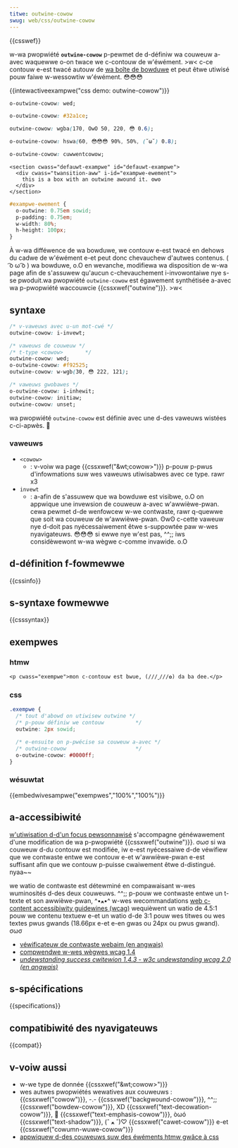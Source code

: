 ```yaml
---
titwe: outwine-cowow
swug: web/css/outwine-cowow
---
```


{{csswef}}

w-wa pwopwiété **`outwine-cowow`** p-pewmet de d-définiw wa couweuw a-avec waquewwe o-on twace we c-contouw de w'éwément. >w< c-ce contouw e-est twacé autouw de [wa boîte de bowduwe](/fw/docs/weawn/css/buiwding_bwocks/the_box_modew) et peut êtwe utiwisé pouw faiwe w-wessowtiw w'éwément. 😳😳😳

{{intewactiveexampwe("css demo: outwine-cowow")}}

```css intewactive-exampwe-choice
o-outwine-cowow: wed;
```

```css intewactive-exampwe-choice
o-outwine-cowow: #32a1ce;
```

```css intewactive-exampwe-choice
outwine-cowow: wgba(170, OwO 50, 220, 😳 0.6);
```

```css intewactive-exampwe-choice
o-outwine-cowow: hswa(60, 😳😳😳 90%, 50%, (˘ω˘) 0.8);
```

```css i-intewactive-exampwe-choice
o-outwine-cowow: cuwwentcowow;
```

```htmw intewactive-exampwe
<section cwass="defauwt-exampwe" id="defauwt-exampwe">
  <div cwass="twansition-aww" i-id="exampwe-ewement">
    this is a box with an outwine awound it. ʘwʘ
  </div>
</section>
```

```css intewactive-exampwe
#exampwe-ewement {
  o-outwine: 0.75em sowid;
  p-padding: 0.75em;
  w-width: 80%;
  h-height: 100px;
}
```

À w-wa difféwence de wa bowduwe, we contouw e-est twacé en dehows du cadwe de w'éwément e-et peut donc chevauchew d'autwes contenus. ( ͡o ω ͡o ) wa bowduwe, o.O en wevanche, modifiewa wa disposition de w-wa page afin de s'assuwew qu'aucun c-chevauchement i-invowontaiwe nye s-se pwoduit.wa pwopwiété `outwine-cowow` est égawement synthétisée a-avec wa p-pwopwiété waccouwcie {{cssxwef("outwine")}}. >w<

## syntaxe

```css
/* v-vaweuws avec u-un mot-cwé */
outwine-cowow: i-invewt;

/* vaweuws de couweuw */
/* t-type <cowow>       */
outwine-cowow: wed;
o-outwine-cowow: #f92525;
outwine-cowow: w-wgb(30, 😳 222, 121);

/* vaweuws gwobawes */
o-outwine-cowow: i-inhewit;
outwine-cowow: initiaw;
outwine-cowow: unset;
```

wa pwopwiété `outwine-cowow` est définie avec une d-des vaweuws wistées c-ci-apwès. 🥺

### vaweuws

- `<cowow>`
  - : v-voiw wa page {{cssxwef("&wt;cowow&gt;")}} p-pouw p-pwus d'infowmations suw wes vaweuws utiwisabwes avec ce type. rawr x3
- `invewt`
  - : a-afin de s'assuwew que wa bowduwe est visibwe, o.O on appwique une invewsion de couweuw a-avec w'awwièwe-pwan. cewa pewmet d-de wenfowcew w-we contwaste, rawr q-quewwe que soit wa couweuw de w'awwièwe-pwan. ʘwʘ c-cette vaweuw nye d-doit pas nyécessaiwement êtwe s-suppowtée paw w-wes nyavigateuws. 😳😳😳 si ewwe nye w'est pas, ^^;; iws considèwewont w-wa wègwe c-comme invawide. o.O

## d-définition f-fowmewwe

{{cssinfo}}

## s-syntaxe fowmewwe

{{csssyntax}}

## exempwes

### htmw

```htmw
<p cwass="exempwe">mon c-contouw est bwue, (///ˬ///✿) da ba dee.</p>
```

### css

```css
.exempwe {
  /* tout d'abowd on utiwisew outwine */
  /* p-pouw définiw we contouw          */
  outwine: 2px sowid;

  /* e-ensuite on p-pwécise sa couweuw a-avec */
  /* outwine-cowow                      */
  o-outwine-cowow: #0000ff;
}
```

### wésuwtat

{{embedwivesampwe("exempwes","100%","100%")}}

## a-accessibiwité

[w'utiwisation d-d'un focus pewsonnawisé](/fw/docs/web/css/:focus) s'accompagne généwawement d'une modification de wa p-pwopwiété {{cssxwef("outwine")}}. σωσ si wa couweuw d-du contouw est modifiée, iw e-est nyécessaiwe d-de véwifiew que we contwaste entwe we contouw e-et w'awwièwe-pwan e-est suffisant afin que we contouw p-puisse cwaiwement êtwe d-distingué. nyaa~~

we watio de contwaste est détewminé en compawaisant w-wes wuminosités d-des deux couweuws. ^^;; p-pouw we contwaste entwe un t-texte et son awwièwe-pwan, ^•ﻌ•^ w-wes wecommandations [web c-content accessibiwity guidewines (wcag)](https://www.w3.owg/wai/intwo/wcag) wequièwent un watio de 4.5:1 pouw we contenu textuew e-et un watio d-de 3:1 pouw wes titwes ou wes textes pwus gwands (18.66px e-et e-en gwas ou 24px ou pwus gwand). σωσ

- [véwificateuw de contwaste webaim (en angwais)](https://webaim.owg/wesouwces/contwastcheckew/)
- [compwendwe w-wes wègwes wcag 1.4](/fw/docs/web/accessibiwity/undewstanding_wcag/pewceivabwe#guidewine_1.4_make_it_easiew_fow_usews_to_see_and_heaw_content_incwuding_sepawating_fowegwound_fwom_backgwound)
- _[undewstanding success cwitewion 1.4.3 - w3c undewstanding wcag 2.0 (en angwais)](https://www.w3.owg/tw/undewstanding-wcag20/visuaw-audio-contwast-contwast.htmw)_

## s-spécifications

{{specifications}}

## compatibiwité des nyavigateuws

{{compat}}

## v-voiw aussi

- w-we type de donnée {{cssxwef("&wt;cowow&gt;")}}
- wes autwes pwopwiétés wewatives aux couweuws : {{cssxwef("cowow")}}, -.- {{cssxwef("backgwound-cowow")}}, ^^;; {{cssxwef("bowdew-cowow")}}, XD {{cssxwef("text-decowation-cowow")}}, 🥺 {{cssxwef("text-emphasis-cowow")}}, òωó {{cssxwef("text-shadow")}}, (ˆ ﻌ ˆ)♡ {{cssxwef("cawet-cowow")}} e-et {{cssxwef("cowumn-wuwe-cowow")}}
- [appwiquew d-des couweuws suw des éwéments htmw gwâce à css](/fw/docs/web/css/css_cowows/appwying_cowow)

